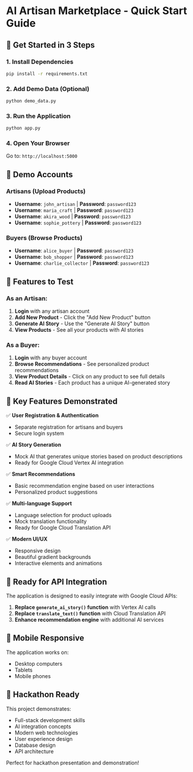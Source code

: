 # AI Artisan Marketplace - Quick Start Guide

## 🚀 Get Started in 3 Steps

### 1. Install Dependencies
```bash
pip install -r requirements.txt
```

### 2. Add Demo Data (Optional)
```bash
python demo_data.py
```

### 3. Run the Application
```bash
python app.py
```

### 4. Open Your Browser
Go to: `http://localhost:5000`

## 🎯 Demo Accounts

### Artisans (Upload Products)
- **Username**: `john_artisan` | **Password**: `password123`
- **Username**: `maria_craft` | **Password**: `password123`
- **Username**: `akira_wood` | **Password**: `password123`
- **Username**: `sophie_pottery` | **Password**: `password123`

### Buyers (Browse Products)
- **Username**: `alice_buyer` | **Password**: `password123`
- **Username**: `bob_shopper` | **Password**: `password123`
- **Username**: `charlie_collector` | **Password**: `password123`

## 🎨 Features to Test

### As an Artisan:
1. **Login** with any artisan account
2. **Add New Product** - Click the "Add New Product" button
3. **Generate AI Story** - Use the "Generate AI Story" button
4. **View Products** - See all your products with AI stories

### As a Buyer:
1. **Login** with any buyer account
2. **Browse Recommendations** - See personalized product recommendations
3. **View Product Details** - Click on any product to see full details
4. **Read AI Stories** - Each product has a unique AI-generated story

## 🔧 Key Features Demonstrated

✅ **User Registration & Authentication**
- Separate registration for artisans and buyers
- Secure login system

✅ **AI Story Generation**
- Mock AI that generates unique stories based on product descriptions
- Ready for Google Cloud Vertex AI integration

✅ **Smart Recommendations**
- Basic recommendation engine based on user interactions
- Personalized product suggestions

✅ **Multi-language Support**
- Language selection for product uploads
- Mock translation functionality
- Ready for Google Cloud Translation API

✅ **Modern UI/UX**
- Responsive design
- Beautiful gradient backgrounds
- Interactive elements and animations

## 🚀 Ready for API Integration

The application is designed to easily integrate with Google Cloud APIs:

1. **Replace `generate_ai_story()` function** with Vertex AI calls
2. **Replace `translate_text()` function** with Cloud Translation API
3. **Enhance recommendation engine** with additional AI services

## 📱 Mobile Responsive

The application works on:
- Desktop computers
- Tablets
- Mobile phones

## 🎯 Hackathon Ready

This project demonstrates:
- Full-stack development skills
- AI integration concepts
- Modern web technologies
- User experience design
- Database design
- API architecture

Perfect for hackathon presentation and demonstration!

